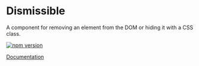 # Dismissible

A component for removing an element from the DOM or hiding it with a CSS class.

[![npm version](https://img.shields.io/npm/v/%40vrembem%2Fdismissible.svg)](https://www.npmjs.com/package/%40vrembem%2Fdismissible)

[Documentation](https://vrembem.com/packages/dismissible)
